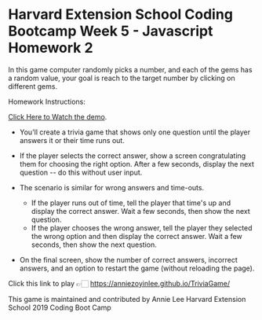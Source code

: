 # Harvard Extension School Coding Bootcamp Week 5 - Javascript Homework 2

In this game computer randomly picks a number, and each of the gems has a random value, your goal is reach to the target number by clicking on different gems.

Homework Instructions: 

[Click Here to Watch the demo](https://youtu.be/xhmmiRmxQ8Q).

* You'll create a trivia game that shows only one question until the player answers it or their time runs out.

* If the player selects the correct answer, show a screen congratulating them for choosing the right option. After a few seconds, display the next question -- do this without user input.

* The scenario is similar for wrong answers and time-outs.

  * If the player runs out of time, tell the player that time's up and display the correct answer. Wait a few seconds, then show the next question.
  * If the player chooses the wrong answer, tell the player they selected the wrong option and then display the correct answer. Wait a few seconds, then show the next question.

* On the final screen, show the number of correct answers, incorrect answers, and an option to restart the game (without reloading the page).


Click this link to play 👉🏻 https://anniezoyinlee.github.io/TriviaGame/

This game is maintained and contributed by Annie Lee
Harvard Extension School 2019 Coding Boot Camp
